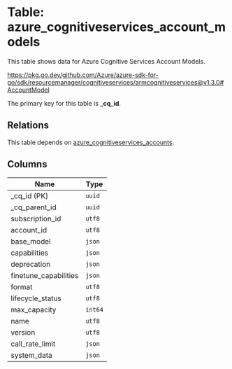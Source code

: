 # Table: azure_cognitiveservices_account_models

This table shows data for Azure Cognitive Services Account Models.

https://pkg.go.dev/github.com/Azure/azure-sdk-for-go/sdk/resourcemanager/cognitiveservices/armcognitiveservices@v1.3.0#AccountModel

The primary key for this table is **_cq_id**.

## Relations

This table depends on [azure_cognitiveservices_accounts](azure_cognitiveservices_accounts).

## Columns

| Name          | Type          |
| ------------- | ------------- |
|_cq_id (PK)|`uuid`|
|_cq_parent_id|`uuid`|
|subscription_id|`utf8`|
|account_id|`utf8`|
|base_model|`json`|
|capabilities|`json`|
|deprecation|`json`|
|finetune_capabilities|`json`|
|format|`utf8`|
|lifecycle_status|`utf8`|
|max_capacity|`int64`|
|name|`utf8`|
|version|`utf8`|
|call_rate_limit|`json`|
|system_data|`json`|